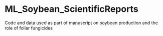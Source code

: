 # ML_Soybean_ScientificReports
Code and data used as part of manuscript on soybean production and the role of foliar fungicides
